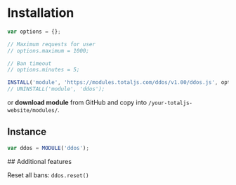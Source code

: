 # Installation

```js
var options = {};

// Maximum requests for user
// options.maximum = 1000;

// Ban timeout
// options.minutes = 5;

INSTALL('module', 'https://modules.totaljs.com/ddos/v1.00/ddos.js', options);
// UNINSTALL('module', 'ddos');
```

or __download module__ from GitHub and copy into `/your-totaljs-website/modules/`.

## Instance

```js
var ddos = MODULE('ddos');
```

## Additional features

Reset all bans: `ddos.reset()`
